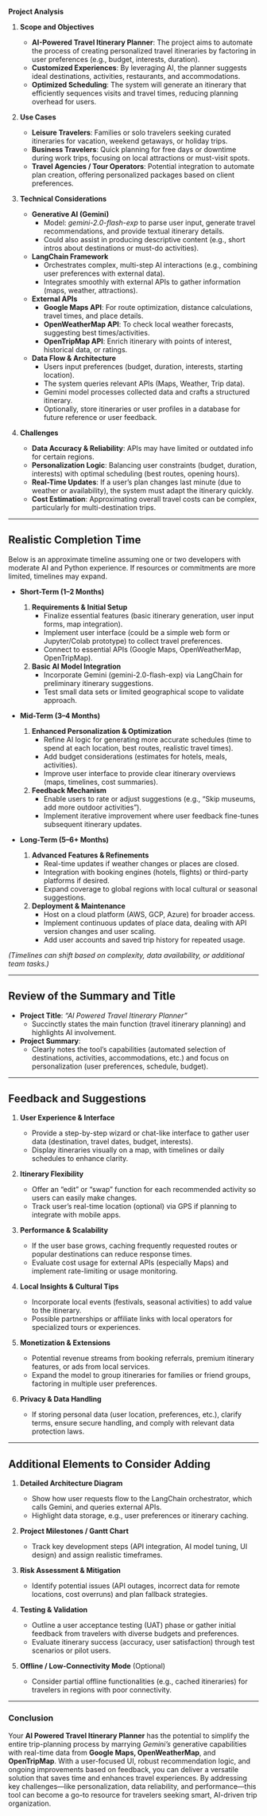 **Project Analysis**

1. **Scope and Objectives**

   - **AI-Powered Travel Itinerary Planner**: The project aims to automate the process of creating personalized travel itineraries by factoring in user preferences (e.g., budget, interests, duration).
   - **Customized Experiences**: By leveraging AI, the planner suggests ideal destinations, activities, restaurants, and accommodations.
   - **Optimized Scheduling**: The system will generate an itinerary that efficiently sequences visits and travel times, reducing planning overhead for users.

2. **Use Cases**

   - **Leisure Travelers**: Families or solo travelers seeking curated itineraries for vacation, weekend getaways, or holiday trips.
   - **Business Travelers**: Quick planning for free days or downtime during work trips, focusing on local attractions or must-visit spots.
   - **Travel Agencies / Tour Operators**: Potential integration to automate plan creation, offering personalized packages based on client preferences.

3. **Technical Considerations**

   - **Generative AI (Gemini)**
     - Model: _gemini-2.0-flash-exp_ to parse user input, generate travel recommendations, and provide textual itinerary details.
     - Could also assist in producing descriptive content (e.g., short intros about destinations or must-do activities).
   - **LangChain Framework**
     - Orchestrates complex, multi-step AI interactions (e.g., combining user preferences with external data).
     - Integrates smoothly with external APIs to gather information (maps, weather, attractions).
   - **External APIs**
     - **Google Maps API**: For route optimization, distance calculations, travel times, and place details.
     - **OpenWeatherMap API**: To check local weather forecasts, suggesting best times/activities.
     - **OpenTripMap API**: Enrich itinerary with points of interest, historical data, or ratings.
   - **Data Flow & Architecture**
     - Users input preferences (budget, duration, interests, starting location).
     - The system queries relevant APIs (Maps, Weather, Trip data).
     - Gemini model processes collected data and crafts a structured itinerary.
     - Optionally, store itineraries or user profiles in a database for future reference or user feedback.

4. **Challenges**
   - **Data Accuracy & Reliability**: APIs may have limited or outdated info for certain regions.
   - **Personalization Logic**: Balancing user constraints (budget, duration, interests) with optimal scheduling (best routes, opening hours).
   - **Real-Time Updates**: If a user’s plan changes last minute (due to weather or availability), the system must adapt the itinerary quickly.
   - **Cost Estimation**: Approximating overall travel costs can be complex, particularly for multi-destination trips.

---

## Realistic Completion Time

Below is an approximate timeline assuming one or two developers with moderate AI and Python experience. If resources or commitments are more limited, timelines may expand.

- **Short-Term (1–2 Months)**

  1. **Requirements & Initial Setup**
     - Finalize essential features (basic itinerary generation, user input forms, map integration).
     - Implement user interface (could be a simple web form or Jupyter/Colab prototype) to collect travel preferences.
     - Connect to essential APIs (Google Maps, OpenWeatherMap, OpenTripMap).
  2. **Basic AI Model Integration**
     - Incorporate Gemini (gemini-2.0-flash-exp) via LangChain for preliminary itinerary suggestions.
     - Test small data sets or limited geographical scope to validate approach.

- **Mid-Term (3–4 Months)**

  1. **Enhanced Personalization & Optimization**
     - Refine AI logic for generating more accurate schedules (time to spend at each location, best routes, realistic travel times).
     - Add budget considerations (estimates for hotels, meals, activities).
     - Improve user interface to provide clear itinerary overviews (maps, timelines, cost summaries).
  2. **Feedback Mechanism**
     - Enable users to rate or adjust suggestions (e.g., “Skip museums, add more outdoor activities”).
     - Implement iterative improvement where user feedback fine-tunes subsequent itinerary updates.

- **Long-Term (5–6+ Months)**
  1. **Advanced Features & Refinements**
     - Real-time updates if weather changes or places are closed.
     - Integration with booking engines (hotels, flights) or third-party platforms if desired.
     - Expand coverage to global regions with local cultural or seasonal suggestions.
  2. **Deployment & Maintenance**
     - Host on a cloud platform (AWS, GCP, Azure) for broader access.
     - Implement continuous updates of place data, dealing with API version changes and user scaling.
     - Add user accounts and saved trip history for repeated usage.

_(Timelines can shift based on complexity, data availability, or additional team tasks.)_

---

## Review of the Summary and Title

- **Project Title**: _“AI Powered Travel Itinerary Planner”_
  - Succinctly states the main function (travel itinerary planning) and highlights AI involvement.
- **Project Summary**:
  - Clearly notes the tool’s capabilities (automated selection of destinations, activities, accommodations, etc.) and focus on personalization (user preferences, schedule, budget).

---

## Feedback and Suggestions

1. **User Experience & Interface**

   - Provide a step-by-step wizard or chat-like interface to gather user data (destination, travel dates, budget, interests).
   - Display itineraries visually on a map, with timelines or daily schedules to enhance clarity.

2. **Itinerary Flexibility**

   - Offer an “edit” or “swap” function for each recommended activity so users can easily make changes.
   - Track user’s real-time location (optional) via GPS if planning to integrate with mobile apps.

3. **Performance & Scalability**

   - If the user base grows, caching frequently requested routes or popular destinations can reduce response times.
   - Evaluate cost usage for external APIs (especially Maps) and implement rate-limiting or usage monitoring.

4. **Local Insights & Cultural Tips**

   - Incorporate local events (festivals, seasonal activities) to add value to the itinerary.
   - Possible partnerships or affiliate links with local operators for specialized tours or experiences.

5. **Monetization & Extensions**

   - Potential revenue streams from booking referrals, premium itinerary features, or ads from local services.
   - Expand the model to group itineraries for families or friend groups, factoring in multiple user preferences.

6. **Privacy & Data Handling**
   - If storing personal data (user location, preferences, etc.), clarify terms, ensure secure handling, and comply with relevant data protection laws.

---

## Additional Elements to Consider Adding

1. **Detailed Architecture Diagram**

   - Show how user requests flow to the LangChain orchestrator, which calls Gemini, and queries external APIs.
   - Highlight data storage, e.g., user preferences or itinerary caching.

2. **Project Milestones / Gantt Chart**

   - Track key development steps (API integration, AI model tuning, UI design) and assign realistic timeframes.

3. **Risk Assessment & Mitigation**

   - Identify potential issues (API outages, incorrect data for remote locations, cost overruns) and plan fallback strategies.

4. **Testing & Validation**

   - Outline a user acceptance testing (UAT) phase or gather initial feedback from travelers with diverse budgets and preferences.
   - Evaluate itinerary success (accuracy, user satisfaction) through test scenarios or pilot users.

5. **Offline / Low-Connectivity Mode** (Optional)
   - Consider partial offline functionalities (e.g., cached itineraries) for travelers in regions with poor connectivity.

---

### Conclusion

Your **AI Powered Travel Itinerary Planner** has the potential to simplify the entire trip-planning process by marrying _Gemini’s_ generative capabilities with real-time data from **Google Maps, OpenWeatherMap**, and **OpenTripMap**. With a user-focused UI, robust recommendation logic, and ongoing improvements based on feedback, you can deliver a versatile solution that saves time and enhances travel experiences. By addressing key challenges—like personalization, data reliability, and performance—this tool can become a go-to resource for travelers seeking smart, AI-driven trip organization.
